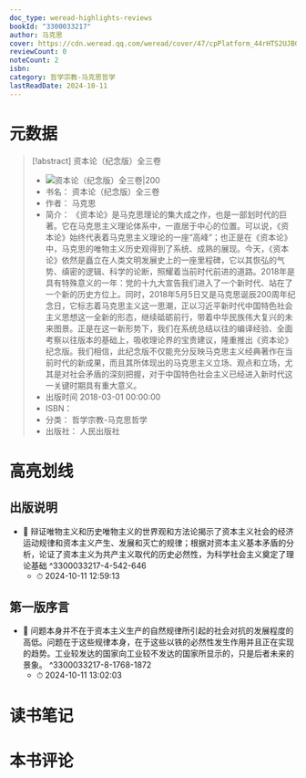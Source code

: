 ```yaml
---
doc_type: weread-highlights-reviews
bookId: "3300033217"
author: 马克思
cover: https://cdn.weread.qq.com/weread/cover/47/cpPlatform_44rHTS2UJBGBnBtLGnyT1X/t7_cpPlatform_44rHTS2UJBGBnBtLGnyT1X.jpg
reviewCount: 0
noteCount: 2
isbn: 
category: 哲学宗教-马克思哲学
lastReadDate: 2024-10-11
---
```

# 元数据
> [!abstract] 资本论（纪念版）全三卷
> - ![ 资本论（纪念版）全三卷|200](https://cdn.weread.qq.com/weread/cover/47/cpPlatform_44rHTS2UJBGBnBtLGnyT1X/t7_cpPlatform_44rHTS2UJBGBnBtLGnyT1X.jpg)
> - 书名： 资本论（纪念版）全三卷
> - 作者： 马克思
> - 简介： 《资本论》是马克思理论的集大成之作，也是一部划时代的巨著。它在马克思主义理论体系中，一直居于中心的位置。可以说，《资本论》始终代表着马克思主义理论的一座“高峰”；也正是在《资本论》中，马克思的唯物主义历史观得到了系统、成熟的展现。今天，《资本论》依然是矗立在人类文明发展史上的一座里程碑，它以其恢弘的气势、缜密的逻辑、科学的论断，照耀着当前时代前进的道路。2018年是具有特殊意义的一年：党的十九大宣告我们进入了一个新时代、站在了一个新的历史方位上。同时，2018年5月5日又是马克思诞辰200周年纪念日，它标志着马克思主义这一思潮，正以习近平新时代中国特色社会主义思想这一全新的形态，继续砥砺前行，带着中华民族伟大复兴的未来图景。正是在这一新形势下，我们在系统总结以往的编译经验、全面考察以往版本的基础上，吸收理论界的宝贵建议，隆重推出《资本论》纪念版。我们相信，此纪念版不仅能充分反映马克思主义经典著作在当前时代的新成果，而且其所体现出的马克思主义立场、观点和立场，尤其是对社会矛盾的深刻把握，对于中国特色社会主义已经进入新时代这一关键时期具有重大意义。
> - 出版时间 2018-03-01 00:00:00
> - ISBN： 
> - 分类： 哲学宗教-马克思哲学
> - 出版社： 人民出版社

# 高亮划线

## 出版说明


- 📌 辩证唯物主义和历史唯物主义的世界观和方法论揭示了资本主义社会的经济运动规律和资本主义产生、发展和灭亡的规律；根据对资本主义基本矛盾的分析，论证了资本主义为共产主义取代的历史必然性，为科学社会主义奠定了理论基础 ^3300033217-4-542-646
    - ⏱ 2024-10-11 12:59:13 
## 第一版序言


- 📌 问题本身并不在于资本主义生产的自然规律所引起的社会对抗的发展程度的高低。问题在于这些规律本身，在于这些以铁的必然性发生作用并且正在实现的趋势。工业较发达的国家向工业较不发达的国家所显示的，只是后者未来的景象。 ^3300033217-8-1768-1872
    - ⏱ 2024-10-11 13:02:03 
# 读书笔记

# 本书评论

